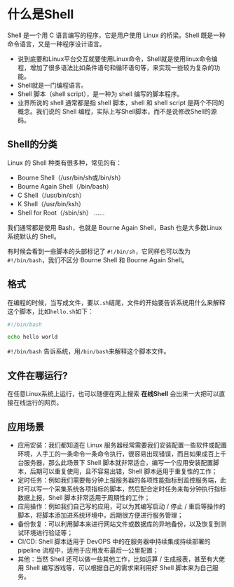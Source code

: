 # 什么是Shell

Shell 是一个用 C 语言编写的程序，它是用户使用 Linux 的桥梁。Shell 既是一种命令语言，又是一种程序设计语言。
* 说到底要和Linux平台交互就要使用Linux命令，Shell就是使用linux命令编程，增加了很多语法比如条件语句和循环语句等，来实现一些较为复杂的功能。
* Shell就是一门编程语言。
* Shell 脚本（shell script），是一种为 shell 编写的脚本程序。
* 业界所说的 shell 通常都是指 shell 脚本，shell 和 shell script 是两个不同的概念。我们说的 Shell 编程，实际上写Shell脚本，而不是说修改Shell的源码。

## Shell的分类

Linux 的 Shell 种类有很多种，常见的有：

* Bourne Shell（/usr/bin/sh或/bin/sh）
* Bourne Again Shell（/bin/bash）
* C Shell（/usr/bin/csh）
* K Shell（/usr/bin/ksh）
* Shell for Root（/sbin/sh）
……

我们通常都是使用 Bash，也就是 Bourne Again Shell，Bash 也是大多数Linux 系统默认的 Shell。

有时候会看到一些脚本的头部标记了 `#!/bin/sh`，它同样也可以改为 `#!/bin/bash`，我们不区分 Bourne Shell 和 Bourne Again Shell。

## 格式

在编程的时候，当写成文件，要以`.sh`结尾，文件的开始要告诉系统用什么来解释这个脚本，比如`hello.sh`如下：

```bash
#!/bin/bash

echo hello world

```

`#!/bin/bash` 告诉系统，用`/bin/bash`来解释这个脚本文件。

## 文件在哪运行?

在任意Linux系统上运行，也可以随便在网上搜索 **在线Shell** 会出来一大把可以直接在线运行的网页。

## 应用场景

* 应用安装：我们都知道在 Linux 服务器经常需要我们安装配置一些软件或配置环境，人手工的一条命令一条命令执行，很容易出现错误，而且如果成百上千台服务器，那么此场景下 Shell 脚本就非常适合，编写一个应用安装配置脚本，后期可以重复使用，且不容易出错，Shell 脚本适用于重复性的工作；
* 定时任务：例如我们需要每分钟上报服务器的各项性能指标到监控服务端，此时可以写一个采集系统各项指标的脚本，然后配合定时任务来每分钟执行指标数据上报，Shell 脚本非常适用于周期性的工作；
* 应用操作：例如我们自己写的应用，可以为其编写启动 / 停止 / 重启等操作的脚本，将脚本添加进系统环境中，后期很方便进行服务管理；
* 备份恢复：可以利用脚本来进行网站文件或数据库的异地备份，以及恢复到测试环境进行验证等；
* CI/CD: Shell 脚本适用于 DevOPS 中的在服务器中持续集成持续部署的 pipeline 流程中，适用于应用发布最后一公里配置；
* 其他：当然 Shell 还可以做一些其他工作，比如运算 / 生成报表，甚至有大佬用 Shell 编写游戏等，可以根据自己的需求来利用好 Shell 脚本来为自己服务。
